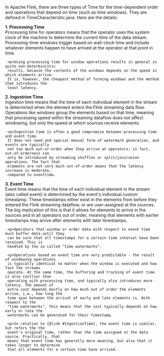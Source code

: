 In Apache Flink, there are three types of Time for the time-dependent order and operations that depend on time (such as time windows).
They are defined in TimeCharacteristic.java. Here are the details:

**1. Processing Time**    
	 Processing time for operators means that the operator uses the system clock of the machine
	 to determine the current time of the data stream. Processing-time windows trigger based
	 on wall-clock time and include whatever elements happen to have arrived at the operator at
	 that point in time.
	 
	 <p>Using processing time for window operations results in general in quite non-deterministic
	 results, because the contents of the windows depends on the speed in which elements arrive.
	 It is, however, the cheapest method of forming windows and the method that introduces the
	 least latency.

**2. Ingestrion Time**    
	 Ingestion time means that the time of each individual element in the stream is determined
	 when the element enters the Flink streaming data flow. Operations like windows group the
	 elements based on that time, meaning that processing speed within the streaming dataflow
	 does not affect windowing, but only the speed at which sources receive elements.
	 
	 <p>Ingestion time is often a good compromise between processing time and event time.
	 It does not need and special manual form of watermark generation, and events are typically
	 not too much out-or-order when they arrive at operators; in fact, out-of-orderness can
	 only be introduced by streaming shuffles or split/join/union operations. The fact that
	 elements are not very much out-of-order means that the latency increase is moderate,
	 compared to eventtime.

**3. Event Time**    
	 Event time means that the time of each individual element in the stream (also called event)
	 is determined by the event's individual custom timestamp. These timestamps either exist in
	 the elements from before they entered the Flink streaming dataflow, or are user-assigned at
	 the sources. The big implication of this is that it allows for elements to arrive in the
	 sources and in all operators out of order, meaning that elements with earlier timestamps may
	 arrive after elements with later timestamps.
	 
	 <p>Operators that window or order data with respect to event time must buffer data until they
	 can be sure that all timestamps for a certain time interval have been received. This is
	 handled by the so called "time watermarks".

	 <p>Operations based on event time are very predictable - the result of windowing operations
	 is typically identical no matter when the window is executed and how fast the streams
	 operate. At the same time, the buffering and tracking of event time is also costlier than
	 operating with processing time, and typically also introduces more latency. The amount of
	 extra cost depends mostly on how much out of order the elements arrive, i.e., how long the
	 time span between the arrival of early and late elements is. With respect to the
	 "time watermarks", this means that the cost typically depends on how early or late the
	 watermarks can be generated for their timestamp.

	 <p>In relation to {@link #IngestionTime}, the event time is similar, but refers the the
	 event's original time, rather than the time assigned at the data source. Practically, that
	 means that event time has generally more meaning, but also that it takes longer to determine
	 that all elements for a certain time have arrived.
